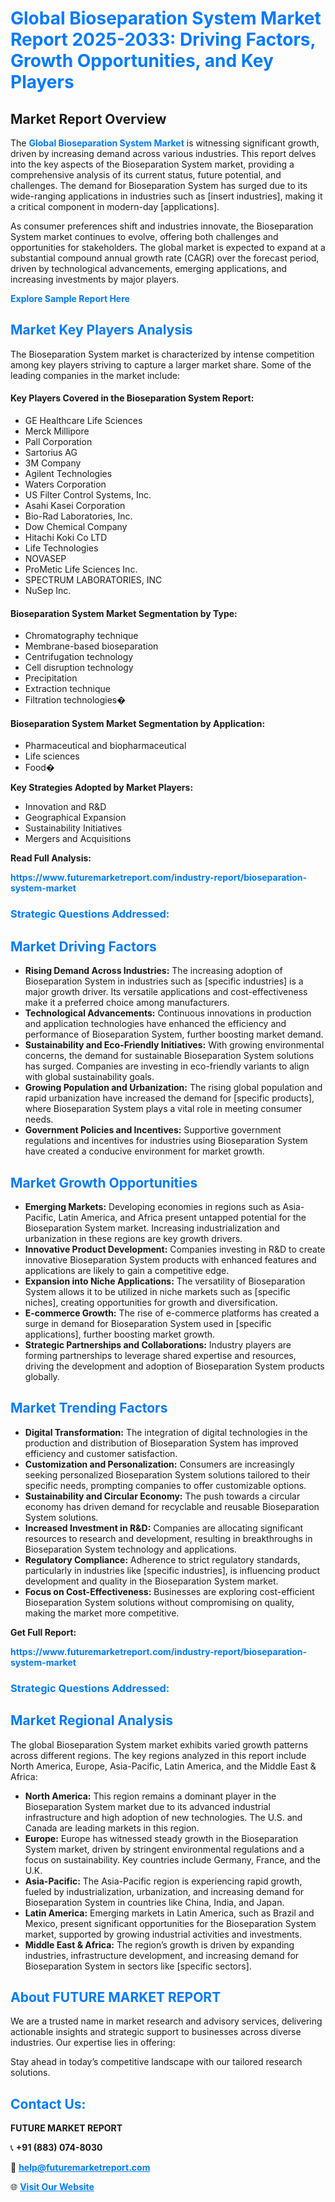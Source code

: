 <h1 style="color: #007BFF;">Global Bioseparation System Market Report 2025-2033: Driving Factors, Growth Opportunities, and Key Players</h1>

<section id="overview">
<h2>Market Report Overview</h2>
<p>The <a href="https://www.futuremarketreport.com/industry-report/bioseparation-system-market" style="color: #007BFF; text-decoration: none;"><strong>Global Bioseparation System Market</strong></a> is witnessing significant growth, driven by increasing demand across various industries. This report delves into the key aspects of the Bioseparation System market, providing a comprehensive analysis of its current status, future potential, and challenges. The demand for Bioseparation System has surged due to its wide-ranging applications in industries such as [insert industries], making it a critical component in modern-day [applications].</p>
<p>As consumer preferences shift and industries innovate, the Bioseparation System market continues to evolve, offering both challenges and opportunities for stakeholders. The global market is expected to expand at a substantial compound annual growth rate (CAGR) over the forecast period, driven by technological advancements, emerging applications, and increasing investments by major players.</p>
</section>

<section id="overview">
<p><a href="https://www.futuremarketreport.com/request-sample/reportId=84655" style="color: #007BFF; text-decoration: none;"><strong>Explore Sample Report Here</strong></a></p>
</section>

<section id="key-players">
<h2 style="color: #007BFF;">Market Key Players Analysis</h2>
<p>The Bioseparation System market is characterized by intense competition among key players striving to capture a larger market share. Some of the leading companies in the market include:</p>
<h4>Key Players Covered in the Bioseparation System Report:</h4>
<ul><li>GE Healthcare Life Sciences</li><li>Merck Millipore</li><li>Pall Corporation</li><li>Sartorius AG</li><li>3M Company</li><li>Agilent Technologies</li><li>Waters Corporation</li><li>US Filter Control Systems, Inc.</li><li>Asahi Kasei Corporation</li><li>Bio-Rad Laboratories, Inc.</li><li>Dow Chemical Company</li><li>Hitachi Koki Co LTD</li><li>Life Technologies</li><li>NOVASEP</li><li>ProMetic Life Sciences Inc.</li><li>SPECTRUM LABORATORIES, INC</li><li>NuSep Inc.</li></ul>
<h4>Bioseparation System Market Segmentation by Type:</h4>
<ul><li>Chromatography technique</li><li>Membrane-based bioseparation</li><li>Centrifugation technology</li><li>Cell disruption technology</li><li>Precipitation</li><li>Extraction technique</li><li>Filtration technologies�</li></ul>

<h4>Bioseparation System Market Segmentation by Application:</h4>
<ul><li>Pharmaceutical and biopharmaceutical</li><li>Life sciences</li><li>Food�</li></ul>
<p><strong>Key Strategies Adopted by Market Players:</strong></p>
<ul>
<li>Innovation and R&D</li>
<li>Geographical Expansion</li>
<li>Sustainability Initiatives</li>
<li>Mergers and Acquisitions</li>
</ul>
</section>

<section>
<p><strong>Read Full Analysis: </strong></p><a href="https://www.futuremarketreport.com/industry-report/bioseparation-system-market" style="color: #007BFF; text-decoration: none;"><strong>https://www.futuremarketreport.com/industry-report/bioseparation-system-market</strong></a>
<h3 style="color: #007BFF;">Strategic Questions Addressed:</h3>
</section>

<section id="driving-factors">
<h2 style="color: #007BFF;">Market Driving Factors</h2>
<ul>
<li><strong>Rising Demand Across Industries:</strong> The increasing adoption of Bioseparation System in industries such as [specific industries] is a major growth driver. Its versatile applications and cost-effectiveness make it a preferred choice among manufacturers.</li>
<li><strong>Technological Advancements:</strong> Continuous innovations in production and application technologies have enhanced the efficiency and performance of Bioseparation System, further boosting market demand.</li>
<li><strong>Sustainability and Eco-Friendly Initiatives:</strong> With growing environmental concerns, the demand for sustainable Bioseparation System solutions has surged. Companies are investing in eco-friendly variants to align with global sustainability goals.</li>
<li><strong>Growing Population and Urbanization:</strong> The rising global population and rapid urbanization have increased the demand for [specific products], where Bioseparation System plays a vital role in meeting consumer needs.</li>
<li><strong>Government Policies and Incentives:</strong> Supportive government regulations and incentives for industries using Bioseparation System have created a conducive environment for market growth.</li>
</ul>
</section>

<section id="growth-opportunities">
<h2 style="color: #007BFF;">Market Growth Opportunities</h2>
<ul>
<li><strong>Emerging Markets:</strong> Developing economies in regions such as Asia-Pacific, Latin America, and Africa present untapped potential for the Bioseparation System market. Increasing industrialization and urbanization in these regions are key growth drivers.</li>
<li><strong>Innovative Product Development:</strong> Companies investing in R&D to create innovative Bioseparation System products with enhanced features and applications are likely to gain a competitive edge.</li>
<li><strong>Expansion into Niche Applications:</strong> The versatility of Bioseparation System allows it to be utilized in niche markets such as [specific niches], creating opportunities for growth and diversification.</li>
<li><strong>E-commerce Growth:</strong> The rise of e-commerce platforms has created a surge in demand for Bioseparation System used in [specific applications], further boosting market growth.</li>
<li><strong>Strategic Partnerships and Collaborations:</strong> Industry players are forming partnerships to leverage shared expertise and resources, driving the development and adoption of Bioseparation System products globally.</li>
</ul>
</section>

<section id="trending-factors">
<h2 style="color: #007BFF;">Market Trending Factors</h2>
<ul>
<li><strong>Digital Transformation:</strong> The integration of digital technologies in the production and distribution of Bioseparation System has improved efficiency and customer satisfaction.</li>
<li><strong>Customization and Personalization:</strong> Consumers are increasingly seeking personalized Bioseparation System solutions tailored to their specific needs, prompting companies to offer customizable options.</li>
<li><strong>Sustainability and Circular Economy:</strong> The push towards a circular economy has driven demand for recyclable and reusable Bioseparation System solutions.</li>
<li><strong>Increased Investment in R&D:</strong> Companies are allocating significant resources to research and development, resulting in breakthroughs in Bioseparation System technology and applications.</li>
<li><strong>Regulatory Compliance:</strong> Adherence to strict regulatory standards, particularly in industries like [specific industries], is influencing product development and quality in the Bioseparation System market.</li>
<li><strong>Focus on Cost-Effectiveness:</strong> Businesses are exploring cost-efficient Bioseparation System solutions without compromising on quality, making the market more competitive.</li>
</ul>
</section>

<section>
<p><strong>Get Full Report: </strong></p><a href="https://www.futuremarketreport.com/industry-report/bioseparation-system-market" style="color: #007BFF; text-decoration: none;"><strong>https://www.futuremarketreport.com/industry-report/bioseparation-system-market</strong></a>
<h3 style="color: #007BFF;">Strategic Questions Addressed:</h3>
</section>


<section id="regional-analysis">
<h2 style="color: #007BFF;">Market Regional Analysis</h2>
<p>The global Bioseparation System market exhibits varied growth patterns across different regions. The key regions analyzed in this report include North America, Europe, Asia-Pacific, Latin America, and the Middle East & Africa:</p>
<ul>
<li><strong>North America:</strong> This region remains a dominant player in the Bioseparation System market due to its advanced industrial infrastructure and high adoption of new technologies. The U.S. and Canada are leading markets in this region.</li>
<li><strong>Europe:</strong> Europe has witnessed steady growth in the Bioseparation System market, driven by stringent environmental regulations and a focus on sustainability. Key countries include Germany, France, and the U.K.</li>
<li><strong>Asia-Pacific:</strong> The Asia-Pacific region is experiencing rapid growth, fueled by industrialization, urbanization, and increasing demand for Bioseparation System in countries like China, India, and Japan.</li>
<li><strong>Latin America:</strong> Emerging markets in Latin America, such as Brazil and Mexico, present significant opportunities for the Bioseparation System market, supported by growing industrial activities and investments.</li>
<li><strong>Middle East & Africa:</strong> The region’s growth is driven by expanding industries, infrastructure development, and increasing demand for Bioseparation System in sectors like [specific sectors].</li>
</ul>
</section>

<footer>
<h2 style="color: #007BFF;">About FUTURE MARKET REPORT</h2>
<p>We are a trusted name in market research and advisory services, delivering actionable insights and strategic support to businesses across diverse industries. Our expertise lies in offering:</p>

<p>Stay ahead in today’s competitive landscape with our tailored research solutions.</p>

<h2 style="color: #007BFF;">Contact Us:</h2>
<p><strong>FUTURE MARKET REPORT</strong></p>
<p>📞 <strong>+91 (883) 074-8030</strong></p>
<p>📧 <strong><a href="mailto:help@futuremarketreport.com" style="color: #007BFF;">help@futuremarketreport.com</a></strong></p>
<p>🌐 <strong><a href="https://www.futuremarketreport.com/" style="color: #007BFF;">Visit Our Website</a></strong></p>
</footer>